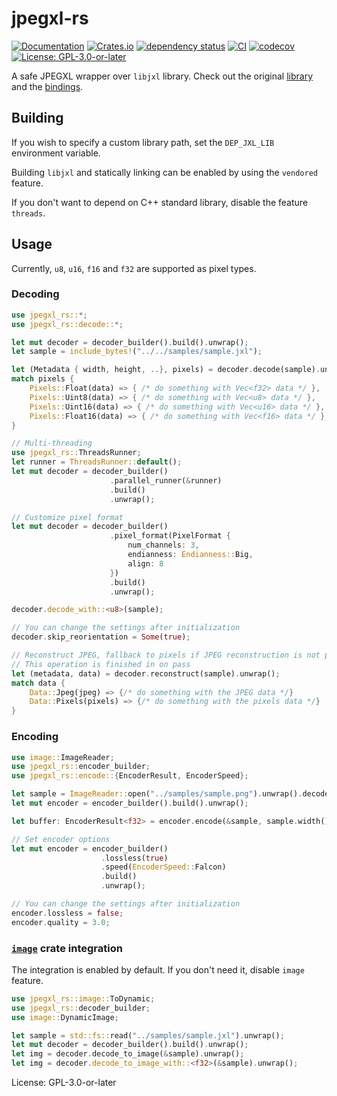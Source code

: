 # jpegxl-rs

[![Documentation](https://docs.rs/jpegxl-rs/badge.svg)](https://docs.rs/jpegxl-rs/)
[![Crates.io](https://img.shields.io/crates/v/jpegxl-rs.svg)](https://crates.io/crates/jpegxl-rs)
[![dependency status](https://deps.rs/repo/github/inflation/jpegxl-rs/status.svg)](https://deps.rs/repo/github/inflation/jpegxl-rs)
[![CI](https://github.com/inflation/jpegxl-rs/workflows/CI/badge.svg)](https://github.com/inflation/jpegxl-rs/actions?query=workflow%3ACI)
[![codecov](https://codecov.io/gh/inflation/jpegxl-rs/branch/master/graph/badge.svg?token=3WMRUQ816H)](https://codecov.io/gh/inflation/jpegxl-rs)
[![License: GPL-3.0-or-later](https://img.shields.io/crates/l/jpegxl-rs)](https://github.com/inflation/jpegxl-rs/blob/master/LICENSE)

A safe JPEGXL wrapper over `libjxl` library. Check out the original [library](https://github.com/libjxl/libjxl)
and the [bindings](https://github.com/inflation/jpegxl-rs/tree/master/jpegxl-sys).

## Building

If you wish to specify a custom library path, set the `DEP_JXL_LIB` environment variable.

Building `libjxl` and statically linking can be enabled by using the `vendored` feature.

If you don't want to depend on C++ standard library, disable the feature `threads`.

## Usage

Currently, `u8`, `u16`, `f16` and `f32` are supported as pixel types.

### Decoding

```rust
use jpegxl_rs::*;
use jpegxl_rs::decode::*;

let mut decoder = decoder_builder().build().unwrap();
let sample = include_bytes!("../../samples/sample.jxl");

let (Metadata { width, height, ..}, pixels) = decoder.decode(sample).unwrap();
match pixels {
    Pixels::Float(data) => { /* do something with Vec<f32> data */ },
    Pixels::Uint8(data) => { /* do something with Vec<u8> data */ },
    Pixels::Uint16(data) => { /* do something with Vec<u16> data */ },
    Pixels::Float16(data) => { /* do something with Vec<f16> data */ },
}

// Multi-threading
use jpegxl_rs::ThreadsRunner;
let runner = ThreadsRunner::default();
let mut decoder = decoder_builder()
                      .parallel_runner(&runner)
                      .build()
                      .unwrap();

// Customize pixel format
let mut decoder = decoder_builder()
                      .pixel_format(PixelFormat {
                          num_channels: 3,
                          endianness: Endianness::Big,
                          align: 8
                      })
                      .build()
                      .unwrap();

decoder.decode_with::<u8>(sample);

// You can change the settings after initialization
decoder.skip_reorientation = Some(true);

// Reconstruct JPEG, fallback to pixels if JPEG reconstruction is not possible
// This operation is finished in on pass
let (metadata, data) = decoder.reconstruct(sample).unwrap();
match data {
    Data::Jpeg(jpeg) => {/* do something with the JPEG data */}
    Data::Pixels(pixels) => {/* do something with the pixels data */}
}
```

### Encoding

```rust
use image::ImageReader;
use jpegxl_rs::encoder_builder;
use jpegxl_rs::encode::{EncoderResult, EncoderSpeed};

let sample = ImageReader::open("../samples/sample.png").unwrap().decode().unwrap().to_rgba16();
let mut encoder = encoder_builder().build().unwrap();

let buffer: EncoderResult<f32> = encoder.encode(&sample, sample.width(), sample.height()).unwrap();

// Set encoder options
let mut encoder = encoder_builder()
                    .lossless(true)
                    .speed(EncoderSpeed::Falcon)
                    .build()
                    .unwrap();

// You can change the settings after initialization
encoder.lossless = false;
encoder.quality = 3.0;
```

### [`image`](https://crates.io/crates/image) crate integration

The integration is enabled by default. If you don't need it, disable `image` feature.

```rust
use jpegxl_rs::image::ToDynamic;
use jpegxl_rs::decoder_builder;
use image::DynamicImage;

let sample = std::fs::read("../samples/sample.jxl").unwrap();
let mut decoder = decoder_builder().build().unwrap();
let img = decoder.decode_to_image(&sample).unwrap();
let img = decoder.decode_to_image_with::<f32>(&sample).unwrap();
```

License: GPL-3.0-or-later
